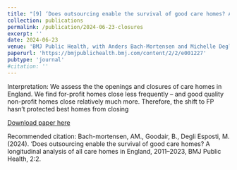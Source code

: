 ```yaml
---
title: "[9] ‘Does outsourcing enable the survival of good care homes? A longitudinal analysis of all care homes in England, 2011–2023'"
collection: publications
permalink: /publication/2024-06-23-closures
excerpt: ''
date: 2024-06-23
venue: 'BMJ Public Health, with Anders Bach-Mortensen and Michelle Degli Esposti'
paperurl: 'https://bmjpublichealth.bmj.com/content/2/2/e001227'
pubtype: 'journal'
#citation: ''
---
```

Interpretation: We assess the the openings and closures of care homes in England. We find for-profit homes close less frequently – and good quality non-profit homes close relatively much more. Therefore, the shift to FP hasn’t protected best homes from closing

[Download paper here](https://bmjpublichealth.bmj.com/content/2/2/e001227)


Recommended citation: Bach-mortensen, AM., Goodair, B., Degli Esposti, M. (2024). ‘Does outsourcing enable the survival of good care homes? A longitudinal analysis of all care homes in England, 2011–2023, BMJ Public Health, 2:2.


